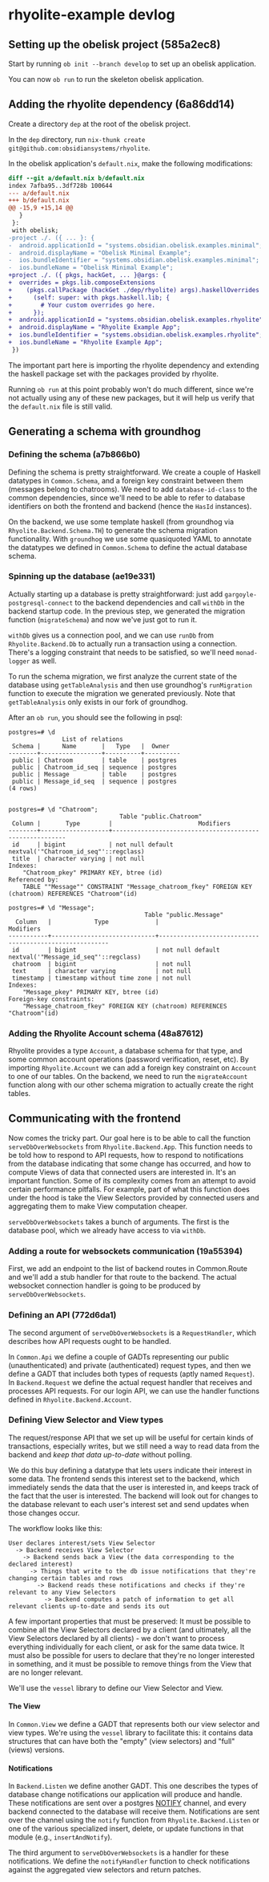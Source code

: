 # rhyolite-example devlog

## Setting up the obelisk project (585a2ec8)
Start by running `ob init --branch develop` to set up an obelisk application.

You can now `ob run` to run the skeleton obelisk application.

## Adding the rhyolite dependency (6a86dd14)

Create a directory `dep` at the root of the obelisk project.

In the `dep` directory, run `nix-thunk create git@github.com:obsidiansystems/rhyolite`.

In the obelisk application's `default.nix`, make the following modifications:

```diff
diff --git a/default.nix b/default.nix
index 7afba95..3df728b 100644
--- a/default.nix
+++ b/default.nix
@@ -15,9 +15,14 @@
   }
 }:
 with obelisk;
-project ./. ({ ... }: {
-  android.applicationId = "systems.obsidian.obelisk.examples.minimal";
-  android.displayName = "Obelisk Minimal Example";
-  ios.bundleIdentifier = "systems.obsidian.obelisk.examples.minimal";
-  ios.bundleName = "Obelisk Minimal Example";
+project ./. ({ pkgs, hackGet, ... }@args: {
+  overrides = pkgs.lib.composeExtensions
+    (pkgs.callPackage (hackGet ./dep/rhyolite) args).haskellOverrides
+      (self: super: with pkgs.haskell.lib; {
+        # Your custom overrides go here.
+      });
+  android.applicationId = "systems.obsidian.obelisk.examples.rhyolite";
+  android.displayName = "Rhyolite Example App";
+  ios.bundleIdentifier = "systems.obsidian.obelisk.examples.rhyolite";
+  ios.bundleName = "Rhyolite Example App";
 })
```

The important part here is importing the rhyolite dependency and extending the haskell package set with the packages provided by rhyolite.

Running `ob run` at this point probably won't do much different, since we're not actually using any of these new packages, but it will help us verify that the `default.nix` file is still valid.

## Generating a schema with groundhog

### Defining the schema (a7b866b0)

Defining the schema is pretty straightforward. We create a couple of Haskell datatypes in `Common.Schema`, and a foreign key constraint between them (messages belong to chatrooms). We need to add `database-id-class` to the common dependencies, since we'll need to be able to refer to database identifiers on both the frontend and backend (hence the `HasId` instances).

On the backend, we use some template haskell (from groundhog via `Rhyolite.Backend.Schema.TH`) to generate the schema migration functionality. With `groundhog` we use some quasiquoted YAML to annotate the datatypes we defined in `Common.Schema` to define the actual database schema.

### Spinning up the database (ae19e331)

Actually starting up a database is pretty straightforward: just add `gargoyle-postgresql-connect` to the backend dependencies and call `withDb` in the backend startup code. In the previous step, we generated the migration function (`migrateSchema`) and now we've just got to run it.

`withDb` gives us a connection pool, and we can use `runDb` from `Rhyolite.Backend.Db` to actually run a transaction using a connection. There's a logging constraint that needs to be satisfied, so we'll need `monad-logger` as well.

To run the schema migration, we first analyze the current state of the database using `getTableAnalysis` and then use groundhog's `runMigration` function to execute the migration we generated previously. Note that `getTableAnalysis` only exists in our fork of groundhog.

After an `ob run`, you should see the following in psql:

```
postgres=# \d
               List of relations
 Schema |      Name       |   Type   |  Owner
--------+-----------------+----------+----------
 public | Chatroom        | table    | postgres
 public | Chatroom_id_seq | sequence | postgres
 public | Message         | table    | postgres
 public | Message_id_seq  | sequence | postgres
(4 rows)


postgres=# \d "Chatroom";
                               Table "public.Chatroom"
 Column |       Type        |                        Modifiers
--------+-------------------+---------------------------------------------------------
 id     | bigint            | not null default nextval('"Chatroom_id_seq"'::regclass)
 title  | character varying | not null
Indexes:
    "Chatroom_pkey" PRIMARY KEY, btree (id)
Referenced by:
    TABLE ""Message"" CONSTRAINT "Message_chatroom_fkey" FOREIGN KEY (chatroom) REFERENCES "Chatroom"(id)

postgres=# \d "Message";
                                      Table "public.Message"
  Column   |            Type             |                       Modifiers
-----------+-----------------------------+--------------------------------------------------------
 id        | bigint                      | not null default nextval('"Message_id_seq"'::regclass)
 chatroom  | bigint                      | not null
 text      | character varying           | not null
 timestamp | timestamp without time zone | not null
Indexes:
    "Message_pkey" PRIMARY KEY, btree (id)
Foreign-key constraints:
    "Message_chatroom_fkey" FOREIGN KEY (chatroom) REFERENCES "Chatroom"(id)
```

### Adding the Rhyolite Account schema (48a87612)

Rhyolite provides a type `Account`, a database schema for that type, and some common account operations (password verification, reset, etc). By importing `Rhyolite.Account` we can add a foreign key constraint on `Account` to one of our tables. On the backend, we need to run the `migrateAccount` function along with our other schema migration to actually create the right tables.

## Communicating with the frontend

Now comes the tricky part.  Our goal here is to be able to call the function `serveDbOverWebsockets` from `Rhyolite.Backend.App`.  This function needs to be told how to respond to API requests, how to respond to notifications from the database indicating that some change has occurred, and how to compute Views of data that connected users are interested in.  It's an important function.  Some of its complexity comes from an attempt to avoid certain performance pitfalls.  For example, part of what this function does under the hood is take the View Selectors provided by connected users and aggregating them to make View computation cheaper.

`serveDbOverWebsockets` takes a bunch of arguments. The first is the database pool, which we already have access to via `withDb`.

### Adding a route for websockets communication (19a55394)

First, we add an endpoint to the list of backend routes in Common.Route and we'll add a stub handler for that route to the backend.  The actual websocket connection handler is going to be produced by `serveDbOverWebsockets`.

### Defining an API (772d6da1)

The second argument of `serveDbOverWebsockets` is a `RequestHandler`, which describes how API requests ought to be handled.

In `Common.Api` we define a couple of GADTs representing our public (unauthenticated) and private (authenticated) request types, and then we define a GADT that includes both types of requests (aptly named `Request`). In `Backend.Request` we define the actual request handler that receives and processes API requests. For our login API, we can use the handler functions defined in `Rhyolite.Backend.Account`.

### Defining View Selector and View types

The request/response API that we set up will be useful for certain kinds of transactions, especially writes, but we still need a way to read data from the backend and *keep that data up-to-date* without polling.

We do this buy defining a datatype that lets users indicate their interest in some data. The frontend sends this interest set to the backend, which immediately sends the data that the user is interested in, and keeps track of the fact that the user is interested. The backend will look out for changes to the database relevant to each user's interest set and send updates when those changes occur.

The workflow looks like this:

```
User declares interest/sets View Selector
  -> Backend receives View Selector
    -> Backend sends back a View (the data corresponding to the declared interest)
      -> Things that write to the db issue notifications that they're changing certain tables and rows
        -> Backend reads these notifications and checks if they're relevant to any View Selectors
          -> Backend computes a patch of information to get all relevant clients up-to-date and sends its out
```

A few important properties that must be preserved: It must be possible to combine all the View Selectors declared by a client (and ultimately, all the View Selectors declared by all clients) - we don't want to process everything individually for each client, or ask for the same data twice.  It must also be possible for users to declare that they're no longer interested in something, and it must be possible to remove things from the View that are no longer relevant.

We'll use the `vessel` library to define our View Selector and View.

#### The View

In `Common.View` we define a GADT that represents both our view selector and view types.  We're using the `vessel` library to facilitate this: it contains data structures that can have both the "empty" (view selectors) and "full" (views) versions.

#### Notifications

In `Backend.Listen` we define another GADT. This one describes the types of database change notifications our application will produce and handle.  These notifications are sent over a postgres [NOTIFY](https://www.postgresql.org/docs/current/sql-notify.html) channel, and every backend connected to the database will receive them.  Notifications are sent over the channel using the `notify` function from `Rhyolite.Backend.Listen` or one of the various specialized insert, delete, or update functions in that module (e.g., `insertAndNotify`).

The third argument to `serveDbOverWebsockets` is a handler for these notifications. We define the `notifyHandler` function to check notifications against the aggregated view selectors and return patches.
